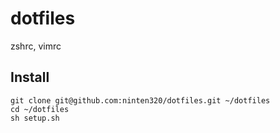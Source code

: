 # dotfiles
zshrc, vimrc

## Install
```
git clone git@github.com:ninten320/dotfiles.git ~/dotfiles
cd ~/dotfiles
sh setup.sh
```
